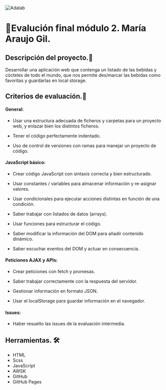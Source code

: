 ![Adalab](https://beta.adalab.es/resources/images/adalab-logo-155x61-bg-white.png)

# :tropical_drink:Evalución final módulo 2. María Araujo Gil.

## Descripción del proyecto.:book:

Desarrollar una aplicación web que contenga un listado de las bebidas y cócteles de todo el mundo, que nos permite des/marcar las bebidas como favoritas y guardarlas en local storage.

## Criterios de evaluación.:bookmark_tabs:

#### General:

- Usar una estructura adecuada de ficheros y carpetas para un proyecto web, y enlazar bien los distintos ficheros.

- Tener el código perfectamente indentado.

- Uso de control de versiones con ramas para manejar un proyecto de código.

#### JavaScript básico:

- Crear código JavaScript con sintaxis correcta y bien estructurado.

- Usar constantes / variables para almacenar información y re-asignar valores.

- Usar condicionales para ejecutar acciones distintas en función de una condición.

- Saber trabajar con listados de datos (arrays).

- Usar funciones para estructurar el código.

- Saber modificar la información del DOM para añadir contenido dinámico.

- Saber escuchar eventos del DOM y actuar en consecuencia.

#### Peticiones AJAX y APIs:

- Crear peticiones con fetch y promesas.

- Saber trabajar correctamente con la respuesta del servidor.

- Gestionar información en formato JSON.

- Usar el localStorage para guardar información en el navegador.

#### Issues:

- Haber resuelto las issues de la evaluación intermedia.

## Herramientas. :hammer_and_wrench:

- HTML
- Scss
- JavaScript
- AWSK
- GitHub
- GitHub Pages
